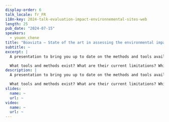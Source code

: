 ```yaml
---
display-order: 6
talk_locale: fr_FR
i18n-key: 2024-talk-evaluation-impact-environnemental-sites-web
length: 25
pub_date: "2024-07-15"
speakers:
  - youen_chene
title: "Boavizta — State of the art in assessing the environmental impact of content websites"
subtitle: ~
excerpt: |
  A presentation to bring you up to date on the methods and tools available to assess the environmental impact of content websites (and not necessarily to measure it, as we always say at Boavizta).

  What tools and methods exist? What are their current limitations? Which tools for which types of digital service? These are the questions that will be covered during these 25 minutes.
description: |
  A presentation to bring you up to date on the methods and tools available to assess the environmental impact of content websites (and not necessarily to measure it, as we always say at Boavizta).

  What tools and methods exist? What are their current limitations? Which tools for which types of digital service? These are the questions that will be covered during these 25 minutes.
slides:
  name: ~
  url: ~
video:
  name: ~
  url: ~
---
```

